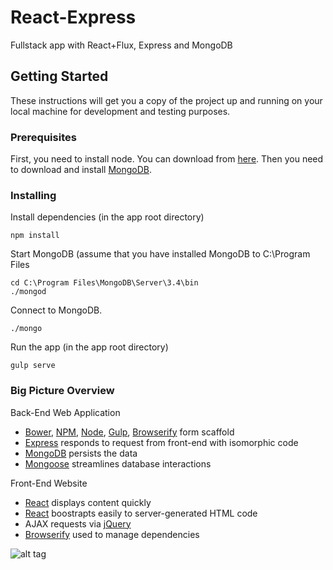 # React-Express
Fullstack app with React+Flux, Express and MongoDB

## Getting Started

These instructions will get you a copy of the project up and running on your local machine for development and testing purposes.

### Prerequisites

First, you need to install node. You can download from [here](https://nodejs.org/en/).
Then you need to download and install [MongoDB](https://www.mongodb.com/).

### Installing

Install dependencies (in the app root directory)
```
npm install
```
Start MongoDB (assume that you have installed MongoDB to C:\Program  Files
```
cd C:\Program Files\MongoDB\Server\3.4\bin
./mongod
```
Connect to MongoDB.
```
./mongo
```
Run the app (in the app root directory)
```
gulp serve
```

### Big Picture Overview

Back-End Web Application

* [Bower](https://bower.io/), [NPM](https://www.npmjs.com/), [Node](https://nodejs.org/en/), [Gulp](http://gulpjs.com/), [Browserify](http://browserify.org/) form scaffold
* [Express](http://expressjs.com/) responds to request from front-end with isomorphic code
* [MongoDB](https://www.mongodb.com/) persists the data
* [Mongoose](http://mongoosejs.com/) streamlines database interactions

Front-End Website

* [React](https://facebook.github.io/react/) displays content quickly
* [React](https://facebook.github.io/react/) boostrapts easily to server-generated HTML code
* AJAX requests via [jQuery](https://jquery.com/)
* [Browserify]() used to manage dependencies

![alt tag](http://imgur.com/KJH5gHQ.png)

